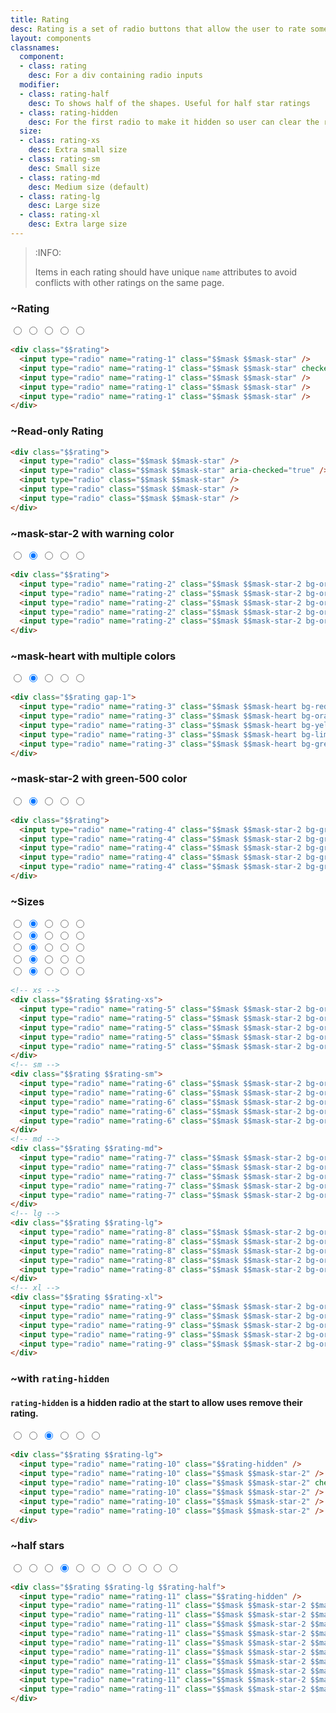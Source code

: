 ```yaml
---
title: Rating
desc: Rating is a set of radio buttons that allow the user to rate something.
layout: components
classnames:
  component:
  - class: rating
    desc: For a div containing radio inputs
  modifier:
  - class: rating-half
    desc: To shows half of the shapes. Useful for half star ratings
  - class: rating-hidden
    desc: For the first radio to make it hidden so user can clear the rating
  size:
  - class: rating-xs
    desc: Extra small size
  - class: rating-sm
    desc: Small size
  - class: rating-md
    desc: Medium size (default)
  - class: rating-lg
    desc: Large size
  - class: rating-xl
    desc: Extra large size
---
```


<script>
  import Component from "$components/Component.svelte"
</script>

> :INFO:
>
> Items in each rating should have unique `name` attributes to avoid conflicts with other ratings on the same page.

### ~Rating
<div class="rating">
  <input type="radio" name="rating-1" class="mask mask-star" />
  <input type="radio" name="rating-1" class="mask mask-star" />
  <input type="radio" name="rating-1" class="mask mask-star" />
  <input type="radio" name="rating-1" class="mask mask-star" />
  <input type="radio" name="rating-1" class="mask mask-star" />
</div>

```html
<div class="$$rating">
  <input type="radio" name="rating-1" class="$$mask $$mask-star" />
  <input type="radio" name="rating-1" class="$$mask $$mask-star" checked="checked" />
  <input type="radio" name="rating-1" class="$$mask $$mask-star" />
  <input type="radio" name="rating-1" class="$$mask $$mask-star" />
  <input type="radio" name="rating-1" class="$$mask $$mask-star" />
</div>
```


### ~Read-only Rating
<div class="rating">
  <div class="mask mask-star"></div>
  <div class="mask mask-star"></div>
  <div class="mask mask-star" aria-checked="true"></div>
  <div class="mask mask-star"></div>
  <div class="mask mask-star"></div>
</div>

```html
<div class="$$rating">
  <input type="radio" class="$$mask $$mask-star" />
  <input type="radio" class="$$mask $$mask-star" aria-checked="true" />
  <input type="radio" class="$$mask $$mask-star" />
  <input type="radio" class="$$mask $$mask-star" />
  <input type="radio" class="$$mask $$mask-star" />
</div>
```



### ~mask-star-2 with warning color
<div class="rating">
  <input type="radio" name="rating-2" class="mask mask-star-2 bg-orange-400" />
  <input type="radio" name="rating-2" class="mask mask-star-2 bg-orange-400" checked="checked" />
  <input type="radio" name="rating-2" class="mask mask-star-2 bg-orange-400" />
  <input type="radio" name="rating-2" class="mask mask-star-2 bg-orange-400" />
  <input type="radio" name="rating-2" class="mask mask-star-2 bg-orange-400" />
</div>

```html
<div class="$$rating">
  <input type="radio" name="rating-2" class="$$mask $$mask-star-2 bg-orange-400" />
  <input type="radio" name="rating-2" class="$$mask $$mask-star-2 bg-orange-400" checked="checked" />
  <input type="radio" name="rating-2" class="$$mask $$mask-star-2 bg-orange-400" />
  <input type="radio" name="rating-2" class="$$mask $$mask-star-2 bg-orange-400" />
  <input type="radio" name="rating-2" class="$$mask $$mask-star-2 bg-orange-400" />
</div>
```


### ~mask-heart with multiple colors
<div class="gap-1 rating">
  <input type="radio" name="rating-3" class="mask mask-heart bg-red-400" />
  <input type="radio" name="rating-3" class="mask mask-heart bg-orange-400" checked="checked" />
  <input type="radio" name="rating-3" class="mask mask-heart bg-yellow-400" />
  <input type="radio" name="rating-3" class="mask mask-heart bg-lime-400" />
  <input type="radio" name="rating-3" class="mask mask-heart bg-green-400" />
</div>

```html
<div class="$$rating gap-1">
  <input type="radio" name="rating-3" class="$$mask $$mask-heart bg-red-400" />
  <input type="radio" name="rating-3" class="$$mask $$mask-heart bg-orange-400" checked="checked" />
  <input type="radio" name="rating-3" class="$$mask $$mask-heart bg-yellow-400" />
  <input type="radio" name="rating-3" class="$$mask $$mask-heart bg-lime-400" />
  <input type="radio" name="rating-3" class="$$mask $$mask-heart bg-green-400" />
</div>
```


### ~mask-star-2 with green-500 color
<div class="rating">
  <input type="radio" name="rating-4" class="bg-green-500 mask mask-star-2" />
  <input type="radio" name="rating-4" class="bg-green-500 mask mask-star-2" checked="checked" />
  <input type="radio" name="rating-4" class="bg-green-500 mask mask-star-2" />
  <input type="radio" name="rating-4" class="bg-green-500 mask mask-star-2" />
  <input type="radio" name="rating-4" class="bg-green-500 mask mask-star-2" />
</div>

```html
<div class="$$rating">
  <input type="radio" name="rating-4" class="$$mask $$mask-star-2 bg-green-500" />
  <input type="radio" name="rating-4" class="$$mask $$mask-star-2 bg-green-500" checked="checked" />
  <input type="radio" name="rating-4" class="$$mask $$mask-star-2 bg-green-500" />
  <input type="radio" name="rating-4" class="$$mask $$mask-star-2 bg-green-500" />
  <input type="radio" name="rating-4" class="$$mask $$mask-star-2 bg-green-500" />
</div>
```


### ~Sizes
<div class="flex flex-col gap-2 items-center">
  <div class="rating rating-xs">
    <input type="radio" name="rating-5" class="mask mask-star-2 bg-orange-400" />
    <input type="radio" name="rating-5" class="mask mask-star-2 bg-orange-400" checked="checked" />
    <input type="radio" name="rating-5" class="mask mask-star-2 bg-orange-400" />
    <input type="radio" name="rating-5" class="mask mask-star-2 bg-orange-400" />
    <input type="radio" name="rating-5" class="mask mask-star-2 bg-orange-400" />
  </div>
  <div class="rating rating-sm">
    <input type="radio" name="rating-6" class="mask mask-star-2 bg-orange-400" />
    <input type="radio" name="rating-6" class="mask mask-star-2 bg-orange-400" checked="checked" />
    <input type="radio" name="rating-6" class="mask mask-star-2 bg-orange-400" />
    <input type="radio" name="rating-6" class="mask mask-star-2 bg-orange-400" />
    <input type="radio" name="rating-6" class="mask mask-star-2 bg-orange-400" />
  </div>
  <div class="rating rating-md">
    <input type="radio" name="rating-7" class="mask mask-star-2 bg-orange-400" />
    <input type="radio" name="rating-7" class="mask mask-star-2 bg-orange-400" checked="checked" />
    <input type="radio" name="rating-7" class="mask mask-star-2 bg-orange-400" />
    <input type="radio" name="rating-7" class="mask mask-star-2 bg-orange-400" />
    <input type="radio" name="rating-7" class="mask mask-star-2 bg-orange-400" />
  </div>
  <div class="rating rating-lg">
    <input type="radio" name="rating-8" class="mask mask-star-2 bg-orange-400" />
    <input type="radio" name="rating-8" class="mask mask-star-2 bg-orange-400" checked="checked" />
    <input type="radio" name="rating-8" class="mask mask-star-2 bg-orange-400" />
    <input type="radio" name="rating-8" class="mask mask-star-2 bg-orange-400" />
    <input type="radio" name="rating-8" class="mask mask-star-2 bg-orange-400" />
  </div>
  <div class="rating rating-xl">
    <input type="radio" name="rating-9" class="mask mask-star-2 bg-orange-400" />
    <input type="radio" name="rating-9" class="mask mask-star-2 bg-orange-400" checked="checked" />
    <input type="radio" name="rating-9" class="mask mask-star-2 bg-orange-400" />
    <input type="radio" name="rating-9" class="mask mask-star-2 bg-orange-400" />
    <input type="radio" name="rating-9" class="mask mask-star-2 bg-orange-400" />
  </div>
</div>

```html
<!-- xs -->
<div class="$$rating $$rating-xs">
  <input type="radio" name="rating-5" class="$$mask $$mask-star-2 bg-orange-400" />
  <input type="radio" name="rating-5" class="$$mask $$mask-star-2 bg-orange-400" checked="checked" />
  <input type="radio" name="rating-5" class="$$mask $$mask-star-2 bg-orange-400" />
  <input type="radio" name="rating-5" class="$$mask $$mask-star-2 bg-orange-400" />
  <input type="radio" name="rating-5" class="$$mask $$mask-star-2 bg-orange-400" />
</div>
<!-- sm -->
<div class="$$rating $$rating-sm">
  <input type="radio" name="rating-6" class="$$mask $$mask-star-2 bg-orange-400" />
  <input type="radio" name="rating-6" class="$$mask $$mask-star-2 bg-orange-400" checked="checked" />
  <input type="radio" name="rating-6" class="$$mask $$mask-star-2 bg-orange-400" />
  <input type="radio" name="rating-6" class="$$mask $$mask-star-2 bg-orange-400" />
  <input type="radio" name="rating-6" class="$$mask $$mask-star-2 bg-orange-400" />
</div>
<!-- md -->
<div class="$$rating $$rating-md">
  <input type="radio" name="rating-7" class="$$mask $$mask-star-2 bg-orange-400" />
  <input type="radio" name="rating-7" class="$$mask $$mask-star-2 bg-orange-400" checked="checked" />
  <input type="radio" name="rating-7" class="$$mask $$mask-star-2 bg-orange-400" />
  <input type="radio" name="rating-7" class="$$mask $$mask-star-2 bg-orange-400" />
  <input type="radio" name="rating-7" class="$$mask $$mask-star-2 bg-orange-400" />
</div>
<!-- lg -->
<div class="$$rating $$rating-lg">
  <input type="radio" name="rating-8" class="$$mask $$mask-star-2 bg-orange-400" />
  <input type="radio" name="rating-8" class="$$mask $$mask-star-2 bg-orange-400" checked="checked" />
  <input type="radio" name="rating-8" class="$$mask $$mask-star-2 bg-orange-400" />
  <input type="radio" name="rating-8" class="$$mask $$mask-star-2 bg-orange-400" />
  <input type="radio" name="rating-8" class="$$mask $$mask-star-2 bg-orange-400" />
</div>
<!-- xl -->
<div class="$$rating $$rating-xl">
  <input type="radio" name="rating-9" class="$$mask $$mask-star-2 bg-orange-400" />
  <input type="radio" name="rating-9" class="$$mask $$mask-star-2 bg-orange-400" checked="checked" />
  <input type="radio" name="rating-9" class="$$mask $$mask-star-2 bg-orange-400" />
  <input type="radio" name="rating-9" class="$$mask $$mask-star-2 bg-orange-400" />
  <input type="radio" name="rating-9" class="$$mask $$mask-star-2 bg-orange-400" />
</div>
```


### ~with `rating-hidden`
#### `rating-hidden` is a hidden radio at the start to allow uses remove their rating.

<div class="rating rating-lg">
  <input type="radio" name="rating-10" class="rating-hidden" />
  <input type="radio" name="rating-10" class="mask mask-star-2" />
  <input type="radio" name="rating-10" class="mask mask-star-2" checked="checked" />
  <input type="radio" name="rating-10" class="mask mask-star-2" />
  <input type="radio" name="rating-10" class="mask mask-star-2" />
  <input type="radio" name="rating-10" class="mask mask-star-2" />
</div>

```html
<div class="$$rating $$rating-lg">
  <input type="radio" name="rating-10" class="$$rating-hidden" />
  <input type="radio" name="rating-10" class="$$mask $$mask-star-2" />
  <input type="radio" name="rating-10" class="$$mask $$mask-star-2" checked="checked" />
  <input type="radio" name="rating-10" class="$$mask $$mask-star-2" />
  <input type="radio" name="rating-10" class="$$mask $$mask-star-2" />
  <input type="radio" name="rating-10" class="$$mask $$mask-star-2" />
</div>
```


### ~half stars
<div class="rating rating-lg rating-half">
  <input type="radio" name="rating-11" class="rating-hidden" />
  <input type="radio" name="rating-11" class="bg-green-500 mask mask-star-2 mask-half-1" />
  <input type="radio" name="rating-11" class="bg-green-500 mask mask-star-2 mask-half-2" />
  <input type="radio" name="rating-11" class="bg-green-500 mask mask-star-2 mask-half-1" checked="checked" />
  <input type="radio" name="rating-11" class="bg-green-500 mask mask-star-2 mask-half-2" />
  <input type="radio" name="rating-11" class="bg-green-500 mask mask-star-2 mask-half-1" />
  <input type="radio" name="rating-11" class="bg-green-500 mask mask-star-2 mask-half-2" />
  <input type="radio" name="rating-11" class="bg-green-500 mask mask-star-2 mask-half-1" />
  <input type="radio" name="rating-11" class="bg-green-500 mask mask-star-2 mask-half-2" />
  <input type="radio" name="rating-11" class="bg-green-500 mask mask-star-2 mask-half-1" />
  <input type="radio" name="rating-11" class="bg-green-500 mask mask-star-2 mask-half-2" />
</div>

```html
<div class="$$rating $$rating-lg $$rating-half">
  <input type="radio" name="rating-11" class="$$rating-hidden" />
  <input type="radio" name="rating-11" class="$$mask $$mask-star-2 $$mask-half-1 bg-green-500" />
  <input type="radio" name="rating-11" class="$$mask $$mask-star-2 $$mask-half-2 bg-green-500" />
  <input type="radio" name="rating-11" class="$$mask $$mask-star-2 $$mask-half-1 bg-green-500" checked="checked" />
  <input type="radio" name="rating-11" class="$$mask $$mask-star-2 $$mask-half-2 bg-green-500" />
  <input type="radio" name="rating-11" class="$$mask $$mask-star-2 $$mask-half-1 bg-green-500" />
  <input type="radio" name="rating-11" class="$$mask $$mask-star-2 $$mask-half-2 bg-green-500" />
  <input type="radio" name="rating-11" class="$$mask $$mask-star-2 $$mask-half-1 bg-green-500" />
  <input type="radio" name="rating-11" class="$$mask $$mask-star-2 $$mask-half-2 bg-green-500" />
  <input type="radio" name="rating-11" class="$$mask $$mask-star-2 $$mask-half-1 bg-green-500" />
  <input type="radio" name="rating-11" class="$$mask $$mask-star-2 $$mask-half-2 bg-green-500" />
</div>
```
